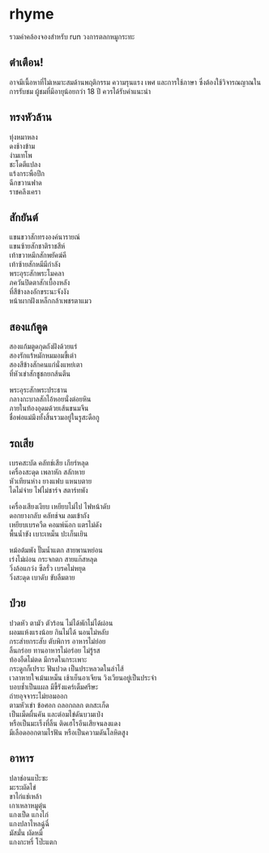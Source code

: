 # rhyme 

รวมคำคล้องจองสำหรับ run วงการตลกหมูกระทะ

## ตำเตือน!

อาจมีเนื้อหาที่ไม่เหมาะสมด้านพฤติกรรม ความรุนแรง เพศ และการใช้ภาษา 
ซึ่งต้องใช้วิจารณญาณในการรับชม ผู้ชมที่มีอายุน้อยกว่า 18 ปี ควรได้รับคำแนะนำ

## ทรงหัวล้าน

ทุ่งหมาหลง  
ดงช้างข้าม  
ง่ามเทโพ  
ชะโดตีแปลง  
แร้งกระพือปีก  
ฉีกขวานฟาด  
ราชคลึงเครา  

## สักยันต์

แขนขวาสักทรงองค์นารายณ์  
แขนซ้ายสักชาติราชสีห์  
เท้าขวาหมึกสักพยัคฆ์คี  
เท้าซ้ายสักหมีมีกำลัง  
พระอุระสักพระโมคลา  
ภควันปิดตาสักเบื้องหลัง  
ที่สีข้างลงอักขระนะจังงัง  
หน้าผากฝังเหล็กกล้าเพชรตาแมว  

## สองแก้ตูด

สองแก้มตูดกุดถังฝังด้วยแร่  
สองรักแร้หมักหมมอมขี้เต่า  
สองสีข้างสักคนแก่นั่งแหย่เตา  
ที่หัวเข่าสักชูชกยกส้นตีน    

พระอุระสักพระประธาน  
กลางกะบาลสักไอ้หอยนั่งต่อยหิน  
ภายในท้องอุดมด้วยเส้นขนมจีน  
ชื่อพ่อแม่มึงทั้งสิ้นรวมอยู่ในรูสะดือกู  

## รถเสีย

เบรคสะบัด คลัทช์เสีย เกียร์หลุด  
เครื่องสะดุด เพลาหัก สลักหาย  
หัวเทียนห่าง ยางแฟบ แหนบตาย  
ไดไม่จ่าย ไฟไม่ชาร์จ สตาร์ทพัง  

เครื่องเสียงเงียบ เหยียบไม่ไป ไฟหน้าดับ  
ดอกยางกลับ คลัทช์จม ลมเข้าถัง  
เหยียบเบรควืด คอมพ์น๊อก แตรไม่ดัง  
พื้นน้ำขัง เบาะเหม็น ปะเก็นเยิน  

หม้อต้มพัง ปั๊มน้ำแตก สายพานหย่อน  
เร่งไม่ผ่อน กระจกตก สายแก๊สหลุด  
วิ่งล้อแกว่ง ซีลรั่ว เบรคไม่หยุด  
วิ่งสะดุด เบาดับ ขับลืมตาย  

## ป่วย

ปวดหัว ตามัว ตัวร้อน ไม่ได้พักไม่ได้ผ่อน   
ผอมแห้งแรงน้อย กินไม่ได้ นอนไม่หลับ  
กระส่ายกระสับ ตับพิการ อาหารไม่ย่อย  
ลิ้นกร่อย ทานอาหารไม่อร่อย ไม่รู้รส  
ท้องอืดไม่ตด มีกรดในกระเพาะ  
กระดูกก็เปราะ ฟันปวด เป็นประหลวดในลำไส้  
เวลาหายใจเม้นเหม็น เช้าเย็นอาเจียน วิงเวียนอยู่เป็นประจำ  
บอบช้ำเป็นแผล มีขี้รังแคร์เต็มศรีษะ   
ถ่ายอุจจาระไม่ยอมออก  
ตามหัวเข่า ข้อศอก ถลอกถลก ตกสะเก็ด   
เป็นเม็ดผื่นคัน และต่อมไข่ดันบวมเป่ง  
หรือเป็นมะเร็งที่ลิ้น ติดเฮโรอีนเสียจนลงแดง  
มีเลือดออกตามไรฟัน หรือเป็นความดันโลหิตสูง  

## อาหาร

ปลาช่อนแป๊ะซะ  
มะระผัดไข่  
ขาไก่แช่เหล้า  
เกาเหลาหมูตุ๋น  
แกงเป็ด แกงไก่  
แกงปลาไหลฉู่ฉี่  
มัสมั่น ผัดหมี่  
แกงกะหรี่ โป๊ะแตก  

